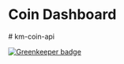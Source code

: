 # Coin Dashboard
#   k m - c o i n - a p i  

[![Greenkeeper badge](https://badges.greenkeeper.io/khanghuynh92/coin-api.svg)](https://greenkeeper.io/)
 